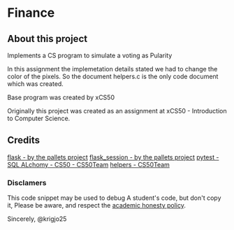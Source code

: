 # Finance

## About this project

Implements a CS program to simulate a voting as Pularity

In this assignment the implemetation details stated we had to change the color of the pixels.
So the document helpers.c is the only code document which was created.

Base program was created by xCS50

Originally this project was created as an
assignment at xCS50 - Introduction to Computer Science.

##  Credits

[flask - by the pallets project]()
[flask_session - by the pallets project]()
[pytest -]()
[SQL ALchomy - ]()
[CS50 - CS50Team]()
[helpers - CS50Team]()

###  Disclamers

This code snippet may be used to debug
A student's code, but don't copy it,
Please be aware, and respect the [academic honesty policy](https://cs50.harvard.edu/x/2023/honesty/).

Sincerely,
@krigjo25
